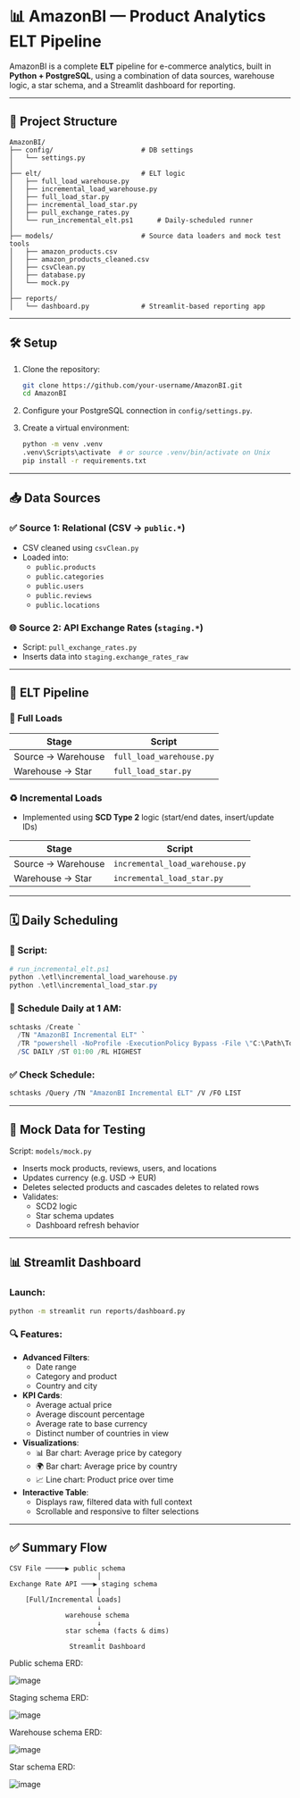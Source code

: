 # 📊 AmazonBI — Product Analytics ELT Pipeline

AmazonBI is a complete **ELT** pipeline for e-commerce analytics, built in **Python + PostgreSQL**, using a combination of data sources, warehouse logic, a star schema, and a Streamlit dashboard for reporting.

---

## 📁 Project Structure

```
AmazonBI/
├── config/                      # DB settings
│   └── settings.py
│
├── elt/                         # ELT logic
│   ├── full_load_warehouse.py
│   ├── incremental_load_warehouse.py
│   ├── full_load_star.py
│   ├── incremental_load_star.py
│   ├── pull_exchange_rates.py
│   └── run_incremental_elt.ps1      # Daily-scheduled runner
│
├── models/                      # Source data loaders and mock test tools
│   ├── amazon_products.csv
│   ├── amazon_products_cleaned.csv
│   ├── csvClean.py
│   ├── database.py
│   └── mock.py
│
├── reports/
│   └── dashboard.py             # Streamlit-based reporting app
```

---

## 🛠️ Setup

1. Clone the repository:

   ```bash
   git clone https://github.com/your-username/AmazonBI.git
   cd AmazonBI
   ```

2. Configure your PostgreSQL connection in `config/settings.py`.

3. Create a virtual environment:
   ```bash
   python -m venv .venv
   .venv\Scripts\activate  # or source .venv/bin/activate on Unix
   pip install -r requirements.txt
   ```

---

## 📥 Data Sources

### ✅ Source 1: Relational (CSV → `public.*`)

- CSV cleaned using `csvClean.py`
- Loaded into:
  - `public.products`
  - `public.categories`
  - `public.users`
  - `public.reviews`
  - `public.locations`

### 🌐 Source 2: API Exchange Rates (`staging.*`)

- Script: `pull_exchange_rates.py`
- Inserts data into `staging.exchange_rates_raw`

---

## 🔄 ELT Pipeline

### 🧱 Full Loads

| Stage              | Script                   |
| ------------------ | ------------------------ |
| Source → Warehouse | `full_load_warehouse.py` |
| Warehouse → Star   | `full_load_star.py`      |

### ♻️ Incremental Loads

- Implemented using **SCD Type 2** logic (start/end dates, insert/update IDs)

| Stage              | Script                          |
| ------------------ | ------------------------------- |
| Source → Warehouse | `incremental_load_warehouse.py` |
| Warehouse → Star   | `incremental_load_star.py`      |

---

## 🗓️ Daily Scheduling

### 🔁 Script:

```ps1
# run_incremental_elt.ps1
python .\etl\incremental_load_warehouse.py
python .\etl\incremental_load_star.py
```

### 📅 Schedule Daily at 1 AM:

```powershell
schtasks /Create `
  /TN "AmazonBI Incremental ELT" `
  /TR "powershell -NoProfile -ExecutionPolicy Bypass -File \"C:\Path\To\run_incremental_elt.ps1\"" `
  /SC DAILY /ST 01:00 /RL HIGHEST
```

### ✅ Check Schedule:

```bash
schtasks /Query /TN "AmazonBI Incremental ELT" /V /FO LIST
```

---

## 🧪 Mock Data for Testing

Script: `models/mock.py`

- Inserts mock products, reviews, users, and locations
- Updates currency (e.g. USD → EUR)
- Deletes selected products and cascades deletes to related rows
- Validates:
  - SCD2 logic
  - Star schema updates
  - Dashboard refresh behavior

---

## 📊 Streamlit Dashboard

### Launch:

```bash
python -m streamlit run reports/dashboard.py
```

### 🔍 Features:

- **Advanced Filters**:
  - Date range
  - Category and product
  - Country and city
- **KPI Cards**:
  - Average actual price
  - Average discount percentage
  - Average rate to base currency
  - Distinct number of countries in view
- **Visualizations**:
  - 📊 Bar chart: Average price by category
  - 🌍 Bar chart: Average price by country
  - 📈 Line chart: Product price over time
- **Interactive Table**:
  - Displays raw, filtered data with full context
  - Scrollable and responsive to filter selections


---

## ✅ Summary Flow

```
CSV File ─────▶ public schema
                      │
Exchange Rate API ───▶ staging schema
                      │
    [Full/Incremental Loads]
                      ↓
              warehouse schema
                      ↓
              star schema (facts & dims)
                      ↓
               Streamlit Dashboard
```

Public schema ERD:

![image](https://github.com/user-attachments/assets/5114216e-821a-4d66-83b6-3d6b90726e84)


Staging schema ERD:

![image](https://github.com/user-attachments/assets/7baba7bd-3c30-44ae-8d36-5974c3fae10e)


Warehouse schema ERD:

![image](https://github.com/user-attachments/assets/9feebe3f-4033-48d2-bae2-106d0f9666de)



Star schema ERD:

![image](https://github.com/user-attachments/assets/f304bcbc-5764-4893-95f5-c65567da346a)








